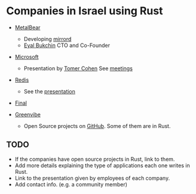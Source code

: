 # Companies in Israel using Rust

* [MetalBear](https://metalbear.co)
    * Developing [mirrord](https://github.com/metalbear-co/mirrord)
    * [Eyal Bukchin](https://www.linkedin.com/in/eyal-bukchin/) CTO and Co-Founder

* [Microsoft](https://www.microsoft.com/)
    * Presentation by [Tomer Cohen](https://www.linkedin.com/in/tomercode/) See [meetings](/meetings)

* [Redis](https://redis.com/)
    * See the [presentation](/tlv)

* [Final](https://www.final.co.il/)

* [Greenvibe](https://greenvibe.io/)
    * Open Source projects on [GitHub](https://github.com/greenvibe-io). Some of them are in Rust.



## TODO

* If the companies have open source projects in Rust, link to them.
* Add more details explaining the type of applications each one writes in Rust.
* Link to the presentation given by employees of each company.
* Add contact info. (e.g. a community member)
